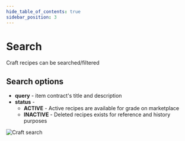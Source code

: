 ```yaml
---
hide_table_of_contents: true
sidebar_position: 3
---
```


# Search

Craft recipes can be searched/filtered

## Search options

- **query** - item contract's title and description
- **status** -
    - **ACTIVE** - Active recipes are available for grade on marketplace
    - **INACTIVE** - Deleted recipes exists for reference and history purposes

![Craft search](/img/admin/mechanics-simple/recipes/craft/craft_search.png)
